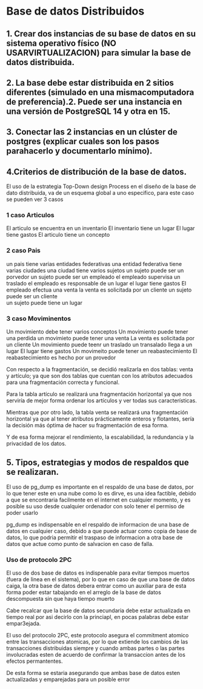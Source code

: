 # Base de datos Distribuidos

## 1. Crear dos instancias de su base de datos en su sistema operativo físico (NO USARVIRTUALIZACION) para simular la base de datos distribuida.
## 2. La   base   debe   estar   distribuida   en   2   sitios   diferentes   (simulado   en   una   mismacomputadora de preferencia).2. Puede ser una instancia en una versión de PostgreSQL 14 y otra en 15.
## 3. Conectar las 2 instancias en un clúster de postgres (explicar cuales son los pasos parahacerlo y documentarlo mínimo).
## 4.Criterios de distribución de la base de datos.

El uso de la estrategia Top-Down design Process en el diseño de la base de dato distribuida,  va de un esquema global a uno especifico, para este caso se pueden ver 3 casos

###  1 caso Articulos
  
  El articulo se encuentra en un inventario 
    El inventario tiene un lugar 
     El lugar tiene gastos
 El articulo tiene un concepto  
  
###  2 caso Pais
  
  un pais tiene varias entidades federativas
    una entidad federativa tiene varias ciudades
      una ciudad tiene varios sujetos
        un sujeto puede ser un porvedor
        un sujeto puede ser un empleado
          el empleado supervisa un traslado
          el empleado es responsable de un lugar
            el lugar tiene gastos
          El empleado efectua una venta
            la venta es solicitada por un cliente
        un sujeto puede ser un cliente  
        un sujeto puede tiene un lugar 
  
###  3 caso Moviminentos
  
  Un movimiento debe tener varios conceptos
  Un movimiento puede tener una perdida
  un movimieto puede tener una venta
    La venta es solicitada por un cliente
  Un movimiento puede teenr un traslado
    un transalado llega a un lugar
      El lugar tiene gastos
  Un movimeito puede tener un reabastecimiento
    El reabastecimiento es hecho por un provedor
    
    
  Con respecto a la fragmentación, se decidió realizarla en dos tablas: venta y artículo; ya que son dos tablas que cuentan con los atributos adecuados para una fragmentación correcta y funcional.

Para la tabla artículo se realizará una fragmentación horizontal ya que nos serviría de mejor forma ordenar los artículos y ver todas sus características.

Mientras que por otro lado, la tabla venta se realizará una fragmentación horizontal ya que al tener atributos prácticamente enteros y flotantes, sería la decisión más óptima de hacer su fragmentación de esa forma.

Y de esa forma mejorar el rendimiento, la escalabilidad, la redundancia y la privacidad de los datos.


## 5. Tipos, estrategias y modos de respaldos que se realizaran. 


El uso de pg_dump es importante en el respaldo de una base de datos, por lo que tener este en una nube como lo es dirve, es una idea factible, debido a que se encontraria facilmente en el internet en cualquier momento, y es posible su uso desde cualquier ordenador con solo tener el permiso de poder usarlo

pg_dump es indispensable en el respaldo de informacion de una base de datos en cualquier caso, debido a que puede actuar como copia de base de datos, lo que podria permitir el traspaso de informacion a otra base de datos que actue como punto de salvacion en caso de falla.


### Uso de protocolo 2PC

El uso de dos base de datos es indispenable para evitar tiempos muertos (fuera de linea en el sistema), por lo que en caso de que una base de datos caiga, la otra base de datos debera entrar como un  auxiliar para de esta forma poder estar tabajando en el arreglo de la base de datos descompuesta sin que haya tiempo muerto

Cabe recalcar que la base de datos secundaria debe estar actualizada en tiempo real por asi decirlo con la princiapl, en pocas palabras debe estar empar3ejada.

El uso del protocolo 2PC, este protocolo asegura el commitment atomico entre las transacciones atomicas, por lo que extiende los cambios de las transacciones distribuidas siempre y cuando ambas partes o las partes involucradas esten de acuerdo de confirmar la transaccion antes de los efectos permantentes.

De esta forma se estaria asegurando que ambas base de datos esten actualizadas y emparejadas para un posible error

